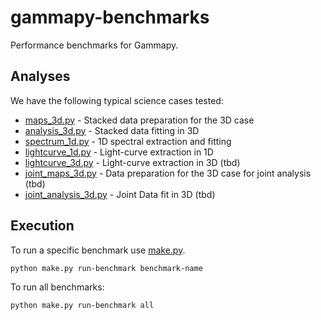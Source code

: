# gammapy-benchmarks

Performance benchmarks for Gammapy.

## Analyses

We have the following typical science cases tested:

- [maps_3d.py](maps_3d.py) - Stacked data preparation for the 3D case
- [analysis_3d.py](analysis_3d.py) - Stacked data fitting in 3D
- [spectrum_1d.py](spectrum_1d.py) - 1D spectral extraction and fitting
- [lightcurve_1d.py](lightcurve_1d.py) - Light-curve extraction in 1D
- [lightcurve_3d.py](lightcurve_3d.py) - Light-curve extraction in 3D (tbd)
- [joint_maps_3d.py](joint_maps_3d.py) - Data preparation for the 3D case for joint analysis (tbd)
- [joint_analysis_3d.py](joint_analysis_3d.py) - Joint Data fit in 3D (tbd)

## Execution

To run a specific benchmark use [make.py](make.py).

```bash
python make.py run-benchmark benchmark-name
```

To run all benchmarks:
```bash
python make.py run-benchmark all
```
